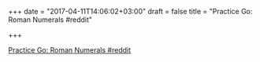+++
date = "2017-04-11T14:06:02+03:00"
draft = false
title = "Practice Go: Roman Numerals  #reddit"

+++

<p><a href="https://t.co/wcL2HmVjg6">Practice Go: Roman Numerals  #reddit</a></p>